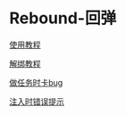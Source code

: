 # Rebound-回弹

[使用教程](/GTA5/midnight/use.md)

[解绑教程](/GTA5/midnight/hwid.md)

[做任务时卡bug](/GTA5/midnight/renwubug.md)

[注入时错误提示](/GTA5/midnight/cuowutishi.md)